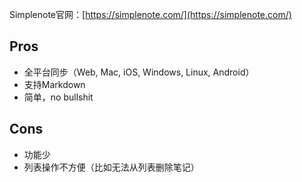 Simplenote官网：[https://simplenote.com/](https://simplenote.com/)

## Pros

* 全平台同步（Web, Mac, iOS, Windows, Linux, Android）
* 支持Markdown
* 简单，no bullshit

## Cons

* 功能少
* 列表操作不方便（比如无法从列表删除笔记）